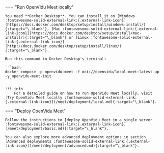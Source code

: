 === "Run OpenVidu Meet locally"

    You need **Docker Desktop**. You can install it on [Windows :fontawesome-solid-external-link:{.external-link-icon}](https://docs.docker.com/desktop/setup/install/windows-install/){:target="\_blank"}, [Mac :fontawesome-solid-external-link:{.external-link-icon}](https://docs.docker.com/desktop/setup/install/mac-install/){:target="\_blank"} or [Linux :fontawesome-solid-external-link:{.external-link-icon}](http://docs.docker.com/desktop/setup/install/linux/){:target="\_blank"}.
    
    Run this command in Docker Desktop's terminal:

    ```bash
    docker compose -p openvidu-meet -f oci://openvidu/local-meet:latest up -y openvidu-meet-init
    ```

    !!! info
        For a detailed guide on how to run OpenVidu Meet locally, visit [Try OpenVidu Meet locally :fontawesome-solid-external-link:{.external-link-icon}](/meet/deployment/local.md){:target="\_blank"}.

=== "Deploy OpenVidu Meet"
    
    Follow the instructions to [deploy OpenVidu Meet in a single server :fontawesome-solid-external-link:{.external-link-icon}](/meet/deployment/basic.md){:target="\_blank"}.

    You can also explore more advanced deployment options in section [Advanced deployments :fontawesome-solid-external-link:{.external-link-icon}](/meet/deployment/advanced.md){:target="\_blank"}.
